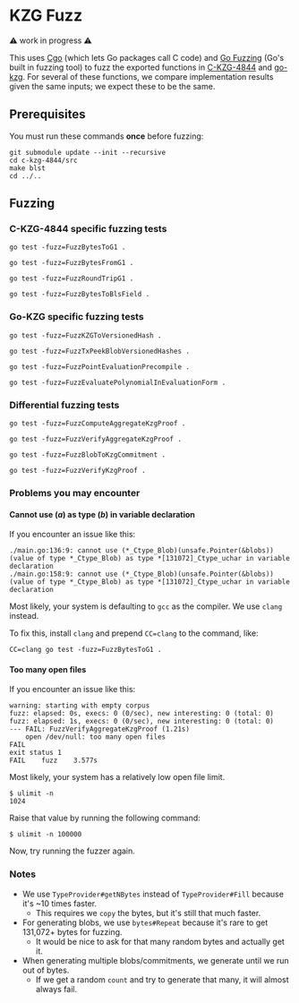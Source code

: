 # KZG Fuzz

⚠️ work in progress ⚠️

This uses [Cgo](https://go.dev/blog/cgo) (which lets Go packages call C code)
and [Go Fuzzing](https://go.dev/security/fuzz/) (Go's built in fuzzing tool) to
fuzz the exported functions in
[C-KZG-4844](https://github.com/ethereum/c-kzg-4844) and
[go-kzg](https://github.com/protolambda/go-kzg). For several of these functions,
we compare implementation results given the same inputs; we expect these to be
the same.

## Prerequisites

You must run these commands **once** before fuzzing:

```
git submodule update --init --recursive
cd c-kzg-4844/src
make blst
cd ../..
```

## Fuzzing

### C-KZG-4844 specific fuzzing tests

```
go test -fuzz=FuzzBytesToG1 .
```
```
go test -fuzz=FuzzBytesFromG1 .
```
```
go test -fuzz=FuzzRoundTripG1 .
```
```
go test -fuzz=FuzzBytesToBlsField .
```

### Go-KZG specific fuzzing tests

```
go test -fuzz=FuzzKZGToVersionedHash .
```
```
go test -fuzz=FuzzTxPeekBlobVersionedHashes .
```
```
go test -fuzz=FuzzPointEvaluationPrecompile .
```
```
go test -fuzz=FuzzEvaluatePolynomialInEvaluationForm .
```

### Differential fuzzing tests

```
go test -fuzz=FuzzComputeAggregateKzgProof .
```
```
go test -fuzz=FuzzVerifyAggregateKzgProof .
```
```
go test -fuzz=FuzzBlobToKzgCommitment .
```
```
go test -fuzz=FuzzVerifyKzgProof .
```

### Problems you may encounter

#### Cannot use (*a*) as type (*b*) in variable declaration

If you encounter an issue like this:
```
./main.go:136:9: cannot use (*_Ctype_Blob)(unsafe.Pointer(&blobs)) (value of type *_Ctype_Blob) as type *[131072]_Ctype_uchar in variable declaration
./main.go:158:9: cannot use (*_Ctype_Blob)(unsafe.Pointer(&blobs)) (value of type *_Ctype_Blob) as type *[131072]_Ctype_uchar in variable declaration
```

Most likely, your system is defaulting to `gcc` as the compiler. We use `clang` instead.

To fix this, install `clang` and prepend `CC=clang` to the command, like:
```
CC=clang go test -fuzz=FuzzBytesToG1 .
```

#### Too many open files

If you encounter an issue like this:
```
warning: starting with empty corpus
fuzz: elapsed: 0s, execs: 0 (0/sec), new interesting: 0 (total: 0)
fuzz: elapsed: 1s, execs: 0 (0/sec), new interesting: 0 (total: 0)
--- FAIL: FuzzVerifyAggregateKzgProof (1.21s)
    open /dev/null: too many open files
FAIL
exit status 1
FAIL	fuzz	3.577s
```

Most likely, your system has a relatively low open file limit.
```
$ ulimit -n
1024
```

Raise that value by running the following command:
```
$ ulimit -n 100000
```

Now, try running the fuzzer again.

### Notes

* We use `TypeProvider#getNBytes` instead of `TypeProvider#Fill` because it's ~10 times faster.
  * This requires we `copy` the bytes, but it's still that much faster.
* For generating blobs, we use `bytes#Repeat` because it's rare to get 131,072+ bytes for fuzzing.
  * It would be nice to ask for that many random bytes and actually get it.
* When generating multiple blobs/commitments, we generate until we run out of bytes.
  * If we get a random `count` and try to generate that many, it will almost always fail.
